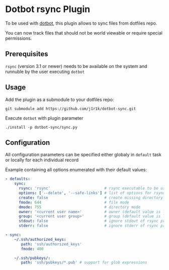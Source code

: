 # Dotbot rsync Plugin

To be used with [dotbot](https://github.com/anishathalye/dotbot),
this plugin allows to sync files from dotfiles repo.

You can now track files that should not be world viewable or require special permissions.

## Prerequisites

`rsync` (version 3.1 or newer) needs to be available on the system and runnuble by the user executing `dotbot`

## Usage

Add the plugin as a submodule to your dotfiles repo:

```
git submodule add https://github.com/j1r1k/dotbot-sync.git
```

Execute `dotbot` with plugin parameter

```
./install -p dotbot-sync/sync.py
```

## Configuration

All configuration parameters can be specified either globaly in `default` task or locally for each individual record

Example containing all options enumerated with their default values:

```yaml
- defaults:
    sync:
      rsync: 'rsync'                        # rsync executable to be used
      options: ['--delete', '--safe-links'] # list of options for rsync
      create: false                         # create missing directory hierarchy
      fmode: 644                            # file mode
      dmode: 755                            # directory mode
      owner: '<current user name>'          # owner (default value is looked up at runtime)
      group: '<current user group>'         # group (default value is looked up at runtime)
      stdout: false                         # ignore stdout of rsync process
      stderr: false                         # ignore stderr of rsync process

- sync:
    ~/.ssh/authorized_keys:
       path: 'ssh/authorized_keys'
       fmode: 400

    ~/.ssh/pubkeys/:
       path: 'ssh/pubkeys/*.pub' # support for glob expressions
```

